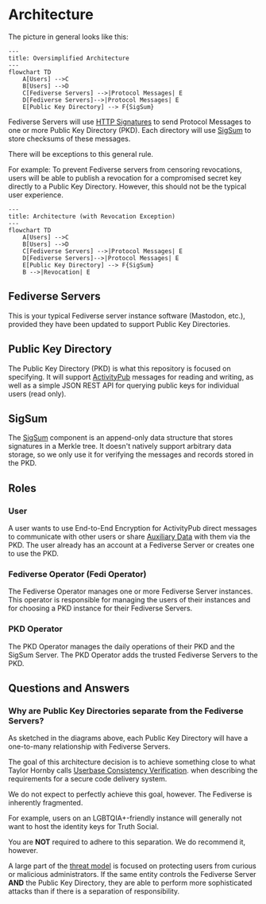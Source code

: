 # Architecture

The picture in general looks like this:

```mermaid
---
title: Oversimplified Architecture
---
flowchart TD
    A[Users] -->C
    B[Users] -->D
    C[Fediverse Servers] -->|Protocol Messages| E
    D[Fediverse Servers]-->|Protocol Messages| E
    E[Public Key Directory] --> F{SigSum}
```

Fediverse Servers will use [HTTP Signatures](https://swicg.github.io/activitypub-http-signature/)
to send Protocol Messages to one or more Public Key Directory (PKD). Each directory will use
[SigSum](https://sigsum.org) to store checksums of these messages.

There will be exceptions to this general rule.

For example: To prevent Fediverse servers from censoring revocations, users will be able
to publish a revocation for a compromised secret key directly to a Public Key Directory. However, this
should not be the typical user experience.

```mermaid
---
title: Architecture (with Revocation Exception)
---
flowchart TD
    A[Users] -->C
    B[Users] -->D
    C[Fediverse Servers] -->|Protocol Messages| E
    D[Fediverse Servers]-->|Protocol Messages| E
    E[Public Key Directory] --> F{SigSum}
    B -->|Revocation| E
```

## Fediverse Servers

This is your typical Fediverse server instance software (Mastodon, etc.), provided they have been updated
to support Public Key Directories.

## Public Key Directory

The Public Key Directory (PKD) is what this repository is focused on specifying.  It will support 
[ActivityPub](https://www.w3.org/TR/activitypub/) messages for reading and writing, as well as a 
simple JSON REST API for querying public keys for individual users (read only).

## SigSum

The [SigSum](https://www.sigsum.org/) component is an append-only data structure that stores signatures
in a Merkle tree. It doesn't natively support arbitrary data storage, so we only use it for verifying
the messages and records stored in the PKD.

## Roles

### User

A user wants to use End-to-End Encryption for ActivityPub direct messages to communicate with other users or share [Auxiliary Data](/Specification.md#auxiliary-data) with them via the PKD.
The user already has an account at a Fediverse Server or creates one to use the PKD.

### Fediverse Operator (Fedi Operator)

The Fediverse Operator manages one or more Fediverse Server instances.
This operator is responsible for managing the users of their instances and for choosing a PKD instance for their Fediverse Servers.

### PKD Operator

The PKD Operator manages the daily operations of their PKD and the SigSum Server.
The PKD Operator adds the trusted Fediverse Servers to the PKD.

## Questions and Answers

### Why are Public Key Directories separate from the Fediverse Servers?

As sketched in the diagrams above, each Public Key Directory will have a one-to-many relationship with Fediverse 
Servers.

The goal of this architecture decision is to achieve something close to what Taylor Hornby calls
[Userbase Consistency Verification](https://defuse.ca/triangle-of-secure-code-delivery.htm#:~:text=are%20successfully%20attacked.-,Userbase%20Consistency%20Verification,-%3A).
when describing the requirements for a secure code delivery system.

We do not expect to perfectly achieve this goal, however. The Fediverse is inherently fragmented.

For example, users on an LGBTQIA+-friendly instance will generally not want to host the identity keys for Truth Social.

You are **NOT** required to adhere to this separation. We do recommend it, however.

A large part of the [threat model](Specification.md#threat-model) is focused on protecting users from curious or 
malicious administrators. If the same entity controls the Fediverse Server **AND** the Public Key Directory, they are
able to perform more sophisticated attacks than if there is a separation of responsibility. 
